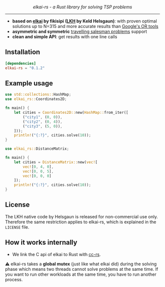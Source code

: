 <p align="center">
 <img src="https://github.com/HellOwhatAs/elkai-rs/assets/88815487/45999663-6687-40b9-af56-5108e6b61053" alt="" />
</p>
<p align="center">
<em>elkai-rs - a Rust library for solving TSP problems</em>
</p>

----

* **based on [elkai](https://github.com/fikisipi/elkai) by fikisipi** **([LKH](http://akira.ruc.dk/~keld/research/LKH/) by Keld Helsgaun)**: with proven optimal solutions up to N=315 and more accurate results than [Google's OR tools](https://developers.google.com/optimization/routing/tsp)
* **asymmetric and symmetric** [travelling salesman problems](https://en.wikipedia.org/wiki/Travelling_salesman_problem) support
* **clean and simple API**: get results with one line calls

## Installation

```toml
[dependencies]
elkai-rs = "0.1.2"
```

## Example usage

```rust
use std::collections::HashMap;
use elkai_rs::Coordinates2D;

fn main() {
    let cities = Coordinates2D::new(HashMap::from_iter([
        ("city1", (0, 0)),
        ("city2", (0, 4)),
        ("city3", (5, 0)),
    ]));
    println!("{:?}", cities.solve(10));
}
```

```rust
use elkai_rs::DistanceMatrix;

fn main() {
    let cities = DistanceMatrix::new(vec![
        vec![0, 4, 0],
        vec![0, 0, 5],
        vec![0, 0, 0]
    ]);
    println!("{:?}", cities.solve(10));
}
```

## License

The LKH native code by Helsgaun is released for non-commercial use only. Therefore the same restriction applies to elkai-rs, which is explained in the `LICENSE` file. 

## How it works internally

* We link the C api of elkai to Rust with [cc-rs](https://github.com/rust-lang/cc-rs).

⚠️ elkai-rs takes a **global mutex** (just like what elkai did) during the solving phase which means two threads cannot solve problems at the same time. If you want to run other workloads at the same time, you have to run another process.